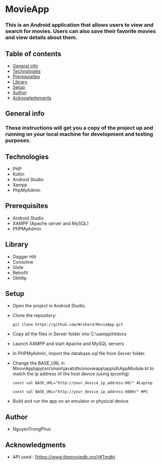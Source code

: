 # MovieApp
### This is an Android application that allows users to view and search for movies. Users can also save their favorite movies and view details about them.

## Table of contents
* [General info](#General-info)
* [Technologies](#Technologies)
* [Prerequisites](#Prerequisites)
* [Library](#Library)
* [Setup](#Setup)
* [Author](#Author)
* [Acknowledgments](#Acknowledgments)

## General info
### These instructions will get you a copy of the project up and running on your local machine for development and testing purposes.
## Technologies
- PHP
- Kotlin
- Android Studio
- Xampp
- PhpMyAdmin

## Prerequisites
- Android Studio
- XAMPP (Apache server and MySQL)
- PHPMyAdmin

## Library
- Dagger Hilt
- Coroutine
- Glide
- Retrofit
- Okhttp

## Setup
- Open the project in Android Studio.
- Clone the repository:

    ```
    git clone https://github.com/Wrxhard/MovieApp.git
    ```

- Copy all the files in Server folder into C:\xampp\htdocs
- Launch XAMPP and start Apache and MySQL servers
- In PHPMyAdmin, import the database.sql file from Server folder.
- Change the BASE_URL in MooviApp\app\src\main\java\tdtu\movieapp\app\di\AppModule.kt 
to match the ip address of the host device (using ipconfig)

    ```
    const val BASE_URL="http://your_device_ip_address:80/" #Laptop
    ```
    
    ```
    const val BASE_URL="http://your_device_ip_address:8080/" #PC
    ```

    
- Build and run the app on an emulator or physical device

## Author
- NguyenTrongPhuc

## Acknowledgments
- API used : [https://www.themoviedb.org](#Tmdb)
